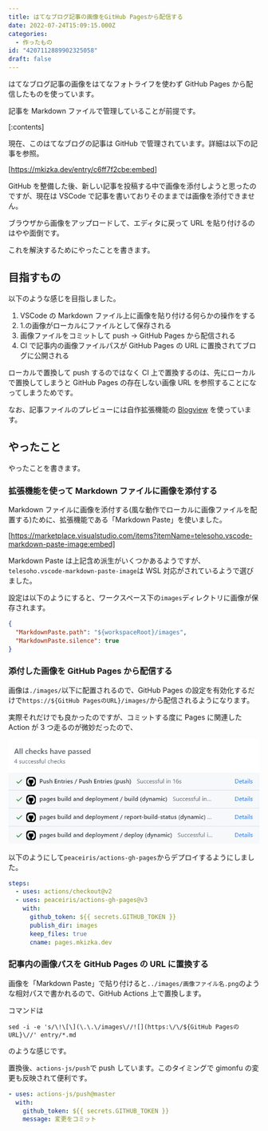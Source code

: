 ```yaml
---
title: はてなブログ記事の画像をGitHub Pagesから配信する
date: 2022-07-24T15:09:15.000Z
categories:
  - 作ったもの
id: "4207112889902325058"
draft: false
---
```


はてなブログ記事の画像をはてなフォトライフを使わず GitHub Pages から配信したものを使っています。

記事を Markdown ファイルで管理していることが前提です。

<!-- more -->

[:contents]

現在、このはてなブログの記事は GitHub で管理されています。詳細は以下の記事を参照。

[https://mkizka.dev/entry/c6ff7f2cbe:embed]

GitHub を整備した後、新しい記事を投稿する中で画像を添付しようと思ったのですが、現在は VSCode で記事を書いておりそのままでは画像を添付できません。

ブラウザから画像をアップロードして、エディタに戻って URL を貼り付けるのはやや面倒です。

これを解決するためにやったことを書きます。

## 目指すもの

以下のような感じを目指しました。

1. VSCode の Markdown ファイル上に画像を貼り付ける何らかの操作をする
2. 1.の画像がローカルにファイルとして保存される
3. 画像ファイルをコミットして push → GitHub Pages から配信される
4. CI で記事内の画像ファイルパスが GitHub Pages の URL に置換されてブログに公開される

ローカルで置換して push するのではなく CI 上で置換するのは、先にローカルで置換してしまうと GitHub Pages の存在しない画像 URL を参照することになってしまうためです。

なお、記事ファイルのプレビューには自作拡張機能の [Blogview](https://marketplace.visualstudio.com/items?itemName=mkizka.blogview-vscode) を使っています。

## やったこと

やったことを書きます。

### 拡張機能を使って Markdown ファイルに画像を添付する

Markdown ファイルに画像を添付する(風な動作でローカルに画像ファイルを配置する)ために、拡張機能である「Markdown Paste」を使いました。

[https://marketplace.visualstudio.com/items?itemName=telesoho.vscode-markdown-paste-image:embed]

Markdown Paste は上記含め派生がいくつかあるようですが、`telesoho.vscode-markdown-paste-image`は WSL 対応がされているようで選びました。

設定は以下のようにすると、ワークスペース下の`images`ディレクトリに画像が保存されます。

```json
{
  "MarkdownPaste.path": "${workspaceRoot}/images",
  "MarkdownPaste.silence": true
}
```

### 添付した画像を GitHub Pages から配信する

画像は`./images/`以下に配置されるので、GitHub Pages の設定を有効化するだけで`https://${GitHub PagesのURL}/images/`から配信されるようになります。

実際それだけでも良かったのですが、コミットする度に Pages に関連した Action が 3 つ走るのが微妙だったので、

![](../images/20220725210842.png)

以下のようにして`peaceiris/actions-gh-pages`からデプロイするようにしました。

```yml
steps:
  - uses: actions/checkout@v2
  - uses: peaceiris/actions-gh-pages@v3
    with:
      github_token: ${{ secrets.GITHUB_TOKEN }}
      publish_dir: images
      keep_files: true
      cname: pages.mkizka.dev
```

### 記事内の画像パスを GitHub Pages の URL に置換する

画像を「Markdown Paste」で貼り付けると`../images/画像ファイル名.png`のような相対パスで書かれるので、GitHub Actions 上で置換します。

コマンドは

```shell
sed -i -e 's/\!\[\](\.\.\/images\//![](https:\/\/${GitHub PagesのURL}\//' entry/*.md
```

のような感じです。

置換後、`actions-js/push`で push しています。このタイミングで gimonfu の変更も反映されて便利です。

```yml
- uses: actions-js/push@master
  with:
    github_token: ${{ secrets.GITHUB_TOKEN }}
    message: 変更をコミット
```
